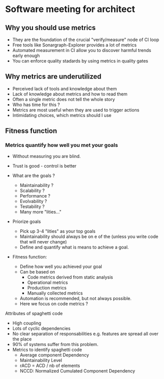 # Software meeting for architect
## Why you should use metrics
- They are the foundation of the crucial "verify/measure" node of CI loop
- Free tools like Sonargraph-Explorer provides a lot of metrics
- Automated measurement in CI allow you to discover harmful trends early enough
- You can enforce quality stadards by using metrics in quality gates

## Why metrics are underutilized
- Perceived lack of tools and knowledge about them
- Lack of knowledge about metrics and how to read them
- Often a single metric does not tell the whole story
- Who has time for this ?
- Metrics are most useful when they are used to trigger actions
- Intimidating choices, which metrics should I use

## Fitness function
### Metrics quantify how well you met your goals
- Without measuring you are blind.
- Trust is good - control is better
- What are the goals ?
    - Maintainability ?
    - Scalability ?
    - Performance ?
    - Evolvability ?
    - Testability ?
    - Many more "lities..."

- Priorize goals
    - Pick up 3-4 "lities" as your top goals
    - Maintainability should always be on e of the (unless you write code that will never change)
    - Define and quantify what is means to achieve a goal.
- Fitness function:
    - Define how well you achieved your goal
    - Can be based on
        - Code metrics derived from static analysis
        - Operational metrics
        - Production metrics
        - Manually collected metrics
    - Automation is recommended, but not always possible.
    - Here we focus on code metrics ?

Attributes of spaghetti code
- High coupling
- Lots of cyclic dependencies
- No clear separation of responsabilities e.g. features are spread all over the place
- 90% of systems suffer from this problem.
- Metrics to identify spaghetti code
    - Average component Dependency
    - Maintainability Level
    - rACD = ACD / nb of elements
    - NCCD: Normalized Cumulated Component Dependency
